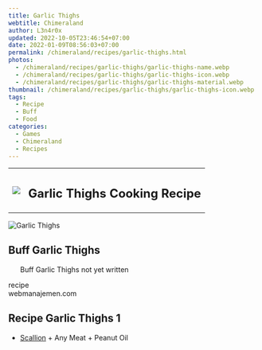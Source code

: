 ```yaml
---
title: Garlic Thighs
webtitle: Chimeraland
author: L3n4r0x
updated: 2022-10-05T23:46:54+07:00
date: 2022-01-09T08:56:03+07:00
permalink: /chimeraland/recipes/garlic-thighs.html
photos:
  - /chimeraland/recipes/garlic-thighs/garlic-thighs-name.webp
  - /chimeraland/recipes/garlic-thighs/garlic-thighs-icon.webp
  - /chimeraland/recipes/garlic-thighs/garlic-thighs-material.webp
thumbnail: /chimeraland/recipes/garlic-thighs/garlic-thighs-icon.webp
tags:
  - Recipe
  - Buff
  - Food
categories:
  - Games
  - Chimeraland
  - Recipes
---
```


<section id="bootstrap-wrapper"><link rel="stylesheet" href="https://cdn.statically.io/gh/dimaslanjaka/Web-Manajemen/40ac3225/css/bootstrap-4.5-wrapper.css"/><div class="row mb-2"><div class="col-md-12 mb-2"><table class="table" id="post-info"><tbody><tr><td><img class="d-inline-block me-2" src="/chimeraland/recipes/garlic-thighs/garlic-thighs-icon.webp" width="auto" height="auto"/></td><td><h1 class="fs-5">Garlic Thighs Cooking Recipe</h1></td></tr></tbody></table></div></div><div class="card mb-2"><div class="row g-0"><div class="col-sm-4 position-relative mb-2"><img src="/chimeraland/recipes/garlic-thighs/garlic-thighs-material.webp" class="card-img fit-cover w-100 h-100" alt="Garlic Thighs" data-fancybox="true"/></div><div class="col-sm-8 mb-2"><div class="card-body"><h2 class="card-title fs-5">Buff Garlic Thighs</h2><div class="card-text"><ul>Buff Garlic Thighs not yet written</ul></div><span class="badge rounded-pill bg-dark">recipe</span></div><div class="card-footer text-end text-muted">webmanajemen.com</div></div></div></div><div class="row mb-2"><div class="col-12 col-lg-6 recipe-item mb-2"><div class="card"><div class="card-body"><h2 class="card-title fs-5">Recipe Garlic Thighs 1</h2><div class="card-text"><ul><li><a class="text-decoration-none" href="/chimeraland/materials/scallion.html">Scallion</a><span> + </span>Any Meat<span> + </span>Peanut Oil</li></ul></div></div></div></div></div></section>